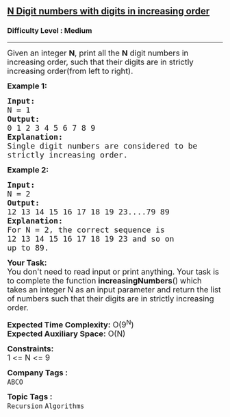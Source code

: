 <h2><a href="https://practice.geeksforgeeks.org/problems/n-digit-numbers-with-digits-in-increasing-order5903/1?page=1&difficulty[]=1&category[]=Recursion&sortBy=accuracy">N Digit numbers with digits in increasing order</a></h2><h3>Difficulty Level : Medium</h3><hr><div class="problems_problem_content__Xm_eO"><p><span style="font-size:18px">Given an integer&nbsp;<strong>N</strong>, print all the&nbsp;<strong>N</strong> digit numbers in increasing order, such that their digits are in strictly increasing order(from left to right).</span></p>

<p><span style="font-size:18px"><strong>Example 1:</strong></span></p>

<pre><span style="font-size:18px"><strong>Input:
</strong>N = 1</span>
<span style="font-size:18px"><strong>Output:
</strong>0 1 2 3 4 5 6 7 8 9</span>
<span style="font-size:18px"><strong>Explanation:
</strong>Single digit numbers are considered to be 
strictly increasing order.
</span></pre>

<p><strong><span style="font-size:18px">Example 2:</span></strong></p>

<pre><strong><span style="font-size:18px">Input:
</span></strong><span style="font-size:18px">N = 2</span>
<strong><span style="font-size:18px">Output:
</span></strong><span style="font-size:18px">12 13 14 15 16 17 18 19 23....79 89</span>
<strong><span style="font-size:18px">Explanation:
</span></strong><span style="font-size:18px">For N = 2, the correct sequence is
12 13 14 15 16 17 18 19 23 and so on 
up to 89.</span></pre>

<p><span style="font-size:18px"><strong>Your Task:&nbsp;&nbsp;</strong><br>
You don't need to read input or print anything. Your task is to complete the function&nbsp;<strong>increasingNumbers</strong>()&nbsp;which takes an integer N as an input parameter and return the list of numbers such that their digits are in strictly increasing order.</span></p>

<p><span style="font-size:18px"><strong>Expected Time Complexity:</strong>&nbsp;O(9<sup>N</sup>)<br>
<strong>Expected Auxiliary Space:</strong>&nbsp;O(N)</span></p>

<p><span style="font-size:18px"><strong>Constraints:</strong><br>
1 &lt;= N &lt;= 9</span></p>
</div><p><span style=font-size:18px><strong>Company Tags : </strong><br><code>ABCO</code>&nbsp;<br><p><span style=font-size:18px><strong>Topic Tags : </strong><br><code>Recursion</code>&nbsp;<code>Algorithms</code>&nbsp;